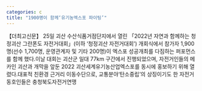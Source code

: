 ```yaml
---
categories: c
title: "1900명이 함께‘유기농엑스포 파이팅’"
---
```

【더최고신문】 25일 괴산 수산식품거점단지에서 열린 「2022년 자연과 함께하는 청정괴산 그란폰도 자전거대회」(이하 ‘청정괴산 자전거대회’) 개회식에서 참가자 1,900명(선수 1,700명, 운영관계자 및 기타 200명)이 엑스포 성공개최를 다짐하는 퍼포먼스를 함께 했다.이날 대회는 괴산군 일대 77km 구간에서 진행되었으며, 자전거인들의 메카인 괴산과 개막을 앞둔 2022 괴산세계유기농산업엑스포를 동시에 홍보하기 위해 열렸다.대표적 친환경 근거리 이동수단으로, 교통분야‘탄소중립’의 상징이기도 한 자전거 동호인들은 충청북도자전거연맹